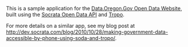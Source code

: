 This is a sample application for the [Data.Oregon.Gov Open Data Website](http://data.oregon.gov), built using the [Socrata Open Data API](http://dev.socrata.com) and [Tropo](http://www.tropo.com).

For more details on a similar app, see my blog post at http://dev.socrata.com/blog/2010/10/28/making-government-data-accessible-by-phone-using-soda-and-tropo/.
